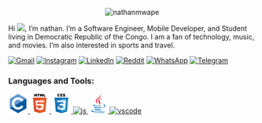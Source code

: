 <p align="center">
  <img src="https://readme-typing-svg.herokuapp.com/?font=Lobster&color=0969da&size=53&width=450&height=76&lines=Hello+%F0%9F%91%8B%2C+I%27m+nathan+mwape" alt="nathanmwape" />
</p>

Hi <img src="https://raw.githubusercontent.com/MartinHeinz/MartinHeinz/master/wave.gif" width="30">, I’m nathan. I’m a Software Engineer, Mobile Developer, and Student living in Democratic Republic of the Congo. I am a fan of technology, music, and movies. I’m also interested in sports and travel. 



  <a href="mailto:sanjithkumar048@gmail.com?subject=from_github">![Gmail](https://img.shields.io/badge/Gmail-D14836?style=for-the-badge&logo=gmail&logoColor=white)</a>
  <a href="">![Instagram](https://img.shields.io/badge/Instagram-%23E4405F.svg?style=for-the-badge&logo=Instagram&logoColor=white)</a>
  <a href="https://www.linkedin.com/in/sanjith-kumar-b8335b191/">![LinkedIn](https://img.shields.io/badge/linkedin-%230077B5.svg?style=for-the-badge&logo=linkedin&logoColor=white)</a>
  <a href="https://www.reddit.com/user/Lopsided_Broccoli_34">![Reddit](https://img.shields.io/badge/Reddit-FF4500?style=for-the-badge&logo=reddit&logoColor=white)<a/>
  <a href="https://wa.me/7204645047">![WhatsApp](https://img.shields.io/badge/WhatsApp-25D366?style=for-the-badge&logo=whatsapp&logoColor=white)</a>
  <a href="https://telegram.me/SANJITH_KUMAR">![Telegram](https://img.shields.io/badge/Telegram-2CA5E0?style=for-the-badge&logo=telegram&logoColor=white)</a>

  <p align="center">
  
  <h3 align="left">Languages and Tools:</h3>
<p align="left">
 <a href="https://www.geeksforgeeks.org/c-language-set-1-introduction/" target="_blank" rel="noreferrer"> <img src="https://raw.githubusercontent.com/devicons/devicon/master/icons/c/c-original.svg" alt="C programming" width="40" height="40"/> </a>  
 <a href="https://www.geeksforgeeks.org/html/?ref=shm" target="_blank" rel="noreferrer"> <img src="https://raw.githubusercontent.com/devicons/devicon/master/icons/html5/html5-original-wordmark.svg" alt="html5" width="40" height="40"/> </a>
 <a href="https://www.w3schools.com/css/" target="_blank" rel="noreferrer"> <img src="https://raw.githubusercontent.com/devicons/devicon/master/icons/css3/css3-original-wordmark.svg" alt="css3" width="40" height="40"/> </a>  
 <a href="https://developer.mozilla.org/en-US/docs/Learn/JavaScript" target="_blank" rel="noreferrer"> <img src="https://upload.wikimedia.org/wikipedia/commons/6/6a/JavaScript-logo.png" alt="js" width="40" height="40"/> </a>
 <a href="https://www.javatpoint.com/java-tutorial" target="_blank" rel="noreferrer"> <img src="https://raw.githubusercontent.com/devicons/devicon/master/icons/java/java-original.svg" alt="java" width="40" height="40"/> </a>  
 <a href="https://code.visualstudio.com/docs" target="_blank" rel="noreferrer"> <img src="https://user-images.githubusercontent.com/45575898/132374566-e8aca758-460c-48d8-944c-dcf4a7590bd1.png" alt="vscode" width="40" height="40" /> </a>  
 
<!-- Programming and tools icons ends here -->
</p>
</p>
